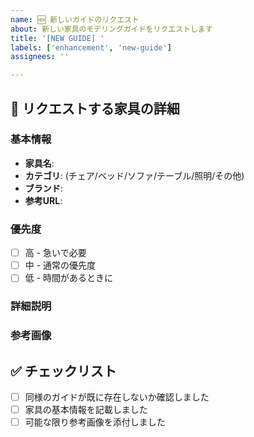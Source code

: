 ```yaml
---
name: 🆕 新しいガイドのリクエスト
about: 新しい家具のモデリングガイドをリクエストします
title: '[NEW GUIDE] '
labels: ['enhancement', 'new-guide']
assignees: ''

---
```


## 📝 リクエストする家具の詳細

### 基本情報

- **家具名**:
- **カテゴリ**: (チェア/ベッド/ソファ/テーブル/照明/その他)
- **ブランド**:
- **参考URL**:

### 優先度

- [ ] 高 - 急いで必要
- [ ] 中 - 通常の優先度
- [ ] 低 - 時間があるときに

### 詳細説明
<!-- この家具を選んだ理由や、特に注意したいポイントがあれば記載してください -->

### 参考画像
<!-- 可能であれば、家具の画像を添付してください -->

## ✅ チェックリスト

- [ ] 同様のガイドが既に存在しないか確認しました
- [ ] 家具の基本情報を記載しました
- [ ] 可能な限り参考画像を添付しました
